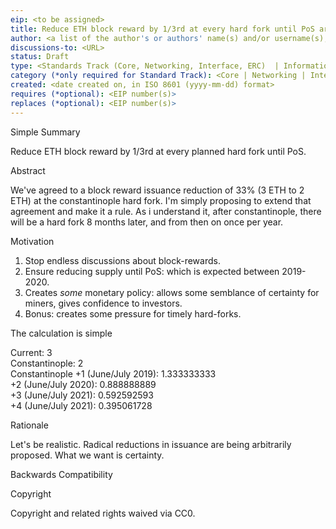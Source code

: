```yaml
---
eip: <to be assigned>
title: Reduce ETH block reward by 1/3rd at every hard fork until PoS arrives. 
author: <a list of the author's or authors' name(s) and/or username(s), or name(s) and email(s), e.g. (use with the parentheses or triangular brackets): FirstName LastName (@GitHubUsername), FirstName LastName <foo@bar.com>, FirstName (@GitHubUsername) and GitHubUsername (@GitHubUsername)>
discussions-to: <URL>
status: Draft
type: <Standards Track (Core, Networking, Interface, ERC)  | Informational | Meta>
category (*only required for Standard Track): <Core | Networking | Interface | ERC>
created: <date created on, in ISO 8601 (yyyy-mm-dd) format>
requires (*optional): <EIP number(s)>
replaces (*optional): <EIP number(s)>
---
```


Simple Summary

Reduce ETH block reward by 1/3rd at every planned hard fork until PoS. 

Abstract

We've agreed to a block reward issuance reduction of 33% (3 ETH to 2 ETH) at the constantinople hard fork. I'm simply proposing to extend that agreement and make it a rule. As i understand it, after constantinople, there will be a hard fork 8 months later, and from then on once per year. 

Motivation

1. Stop endless discussions about block-rewards. 
2. Ensure reducing supply until PoS: which is expected between 2019-2020. 
3. Creates *some* monetary policy: allows some semblance of certainty for miners, gives confidence to investors.
4. Bonus: creates some pressure for timely hard-forks.

The calculation is simple

Current: 3  
Constantinople: 2  
Constantinople +1 (June/July 2019): 1.333333333  
+2 (June/July 2020): 0.888888889  
+3 (June/July 2021): 0.592592593  
+4 (June/July 2021): 0.395061728  

Rationale

Let's be realistic. Radical reductions in issuance are being arbitrarily proposed. What we want is certainty.

Backwards Compatibility

<list current block reward EIPs>  
<rules around what to do if hard-fork dates change>

Copyright

Copyright and related rights waived via CC0.
